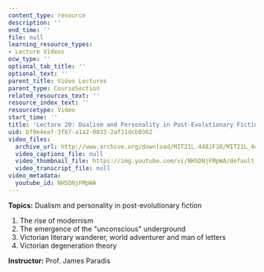 ```yaml
---
content_type: resource
description: ''
end_time: ''
file: null
learning_resource_types:
- Lecture Videos
ocw_type: ''
optional_tab_title: ''
optional_text: ''
parent_title: Video Lectures
parent_type: CourseSection
related_resources_text: ''
resource_index_text: ''
resourcetype: Video
start_time: ''
title: 'Lecture 20: Dualism and Personality in Post-Evolutionary Fiction'
uid: bf0e4eaf-3fb7-a1a2-0033-2af11dcb0362
video_files:
  archive_url: http://www.archive.org/download/MIT21L.448JF10/MIT21L_448JF10_lec20_300k.mp4
  video_captions_file: null
  video_thumbnail_file: https://img.youtube.com/vi/NH5DNjFMpWA/default.jpg
  video_transcript_file: null
video_metadata:
  youtube_id: NH5DNjFMpWA
---
```


**Topics:** Dualism and personality in post-evolutionary fiction

1.  The rise of modernism
2.  The emergence of the "unconscious" underground
3.  Victorian literary wanderer, world adventurer and man of letters
4.  Victorian degeneration theory

**Instructor:** Prof. James Paradis




